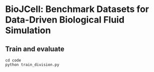# BioJCell: Benchmark Datasets for Data-Driven Biological Fluid Simulation




## Train and evaluate
```
cd code
python train_division.py
```
